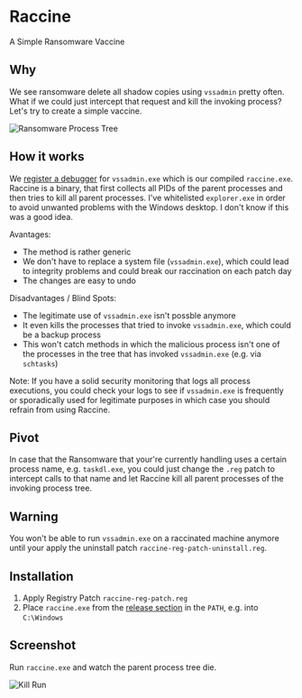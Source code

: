 # Raccine

A Simple Ransomware Vaccine

## Why

We see ransomware delete all shadow copies using `vssadmin` pretty often. What if we could just intercept that request and kill the invoking process? Let's try to create a simple vaccine.

![Ransomware Process Tree](https://raw.githubusercontent.com/Neo23x0/Raccine/main/images/screen2.png)

## How it works

We [register a debugger](https://attack.mitre.org/techniques/T1546/012/) for `vssadmin.exe` which is our compiled `raccine.exe`. Raccine is a binary, that first collects all PIDs of the parent processes and then tries to kill all parent processes. I've whitelisted `explorer.exe` in order to avoid unwanted problems with the Windows desktop. I don't know if this was a good idea.  

Avantages:

- The method is rather generic
- We don't have to replace a system file (`vssadmin.exe`), which could lead to integrity problems and could break our raccination on each patch day 
- The changes are easy to undo

Disadvantages / Blind Spots:

- The legitimate use of `vssadmin.exe` isn't possble anymore
- It even kills the processes that tried to invoke `vssadmin.exe`, which could be a backup process
- This won't catch methods in which the malicious process isn't one of the processes in the tree that has invoked `vssadmin.exe` (e.g. via `schtasks`)

Note: If you have a solid security monitoring that logs all process executions, you could check your logs to see if `vssadmin.exe` is frequently or sporadically used for legitimate purposes in which case you should refrain from using Raccine.  

## Pivot

In case that the Ransomware that your're currently handling uses a certain process name, e.g. `taskdl.exe`, you could just change the `.reg` patch to intercept calls to that name and let Raccine kill all parent processes of the invoking process tree.

## Warning

You won't be able to run `vssadmin.exe` on a raccinated machine anymore until your apply the uninstall patch `raccine-reg-patch-uninstall.reg`.

## Installation

1. Apply Registry Patch `raccine-reg-patch.reg`
2. Place `raccine.exe` from the [release section](https://github.com/Neo23x0/Raccine/releases/) in the `PATH`, e.g. into `C:\Windows`

## Screenshot

Run `raccine.exe` and watch the parent process tree die. 

![Kill Run](https://raw.githubusercontent.com/Neo23x0/Raccine/main/images/screen1.png)
